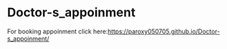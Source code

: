 # Doctor-s_appoinment

For booking appoinment click here:https://paroxy050705.github.io/Doctor-s_appoinment/
